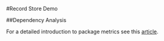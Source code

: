 #Record Store Demo

##Dependency Analysis

For a detailed introduction to package metrics see this 
[article](http://www.onjava.com/pub/a/onjava/2004/01/21/jdepend.html).